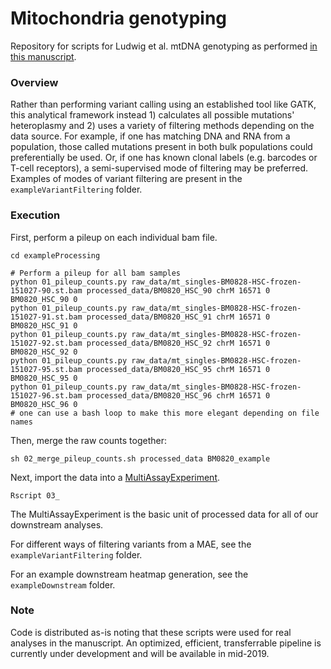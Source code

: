 # Mitochondria genotyping
Repository for scripts for Ludwig et al. mtDNA genotyping as performed [in this manuscript](https://www.cell.com/cell/fulltext/S0092-8674(19)30055-8).

### Overview
Rather than performing variant calling using an established tool like GATK, 
this analytical framework instead 1) calculates all possible mutations' heteroplasmy
and 2) uses a variety of filtering methods depending on the data source. For example,
if one has matching DNA and RNA from a population, those called mutations present in both
bulk populations could preferentially be used. Or, if one has known clonal labels (e.g. barcodes 
or T-cell receptors), a semi-supervised mode of filtering may be preferred. Examples of modes of
variant filtering are present in the `exampleVariantFiltering` folder.

### Execution

First, perform a pileup on each individual bam file.

```
cd exampleProcessing

# Perform a pileup for all bam samples
python 01_pileup_counts.py raw_data/mt_singles-BM0828-HSC-frozen-151027-90.st.bam processed_data/BM0820_HSC_90 chrM 16571 0 BM0820_HSC_90 0
python 01_pileup_counts.py raw_data/mt_singles-BM0828-HSC-frozen-151027-91.st.bam processed_data/BM0820_HSC_91 chrM 16571 0 BM0820_HSC_91 0
python 01_pileup_counts.py raw_data/mt_singles-BM0828-HSC-frozen-151027-92.st.bam processed_data/BM0820_HSC_92 chrM 16571 0 BM0820_HSC_92 0
python 01_pileup_counts.py raw_data/mt_singles-BM0828-HSC-frozen-151027-95.st.bam processed_data/BM0820_HSC_95 chrM 16571 0 BM0820_HSC_95 0
python 01_pileup_counts.py raw_data/mt_singles-BM0828-HSC-frozen-151027-96.st.bam processed_data/BM0820_HSC_96 chrM 16571 0 BM0820_HSC_96 0
# one can use a bash loop to make this more elegant depending on file names
```

Then, merge the raw counts together:

```
sh 02_merge_pileup_counts.sh processed_data BM0820_example
```

Next, import the data into a [MultiAssayExperiment](http://bioconductor.org/packages/release/bioc/html/MultiAssayExperiment.html).

```
Rscript 03_
```

The MultiAssayExperiment is the basic unit of processed data for all of our downstream analyses.

For different ways of filtering variants from a MAE, see the `exampleVariantFiltering` folder. 

For an example downstream heatmap generation, see the `exampleDownstream` folder.

### Note

Code is distributed as-is noting that these scripts were used for real analyses in the manuscript. 
An optimized, efficient, transferrable pipeline is currently under development and will be available
in mid-2019.

<br><br>